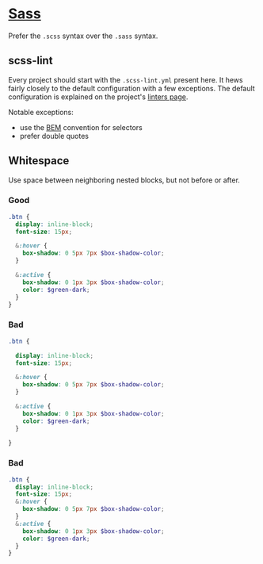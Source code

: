 # [Sass](http://sass-lang.com)

Prefer the `.scss` syntax over the `.sass` syntax.

## scss-lint

Every project should start with the `.scss-lint.yml` present here. It hews
fairly closely to the default configuration with a few exceptions. The default
configuration is explained on the project's [linters page][0].

[0]: https://github.com/brigade/scss-lint/blob/master/lib/scss_lint/linter/README.md

Notable exceptions:

* use the [BEM][1] convention for selectors
* prefer double quotes

[1]: http://csswizardry.com/2013/01/mindbemding-getting-your-head-round-bem-syntax/

## Whitespace

Use space between neighboring nested blocks, but not before or after.

### Good

```scss
.btn {
  display: inline-block;
  font-size: 15px;

  &:hover {
    box-shadow: 0 5px 7px $box-shadow-color;
  }

  &:active {
    box-shadow: 0 1px 3px $box-shadow-color;
    color: $green-dark;
  }
}
```

### Bad

```scss
.btn {

  display: inline-block;
  font-size: 15px;

  &:hover {
    box-shadow: 0 5px 7px $box-shadow-color;
  }

  &:active {
    box-shadow: 0 1px 3px $box-shadow-color;
    color: $green-dark;
  }

}
```

### Bad

```scss
.btn {
  display: inline-block;
  font-size: 15px;
  &:hover {
    box-shadow: 0 5px 7px $box-shadow-color;
  }
  &:active {
    box-shadow: 0 1px 3px $box-shadow-color;
    color: $green-dark;
  }
}
```
